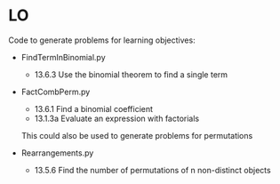 # LO

Code to generate problems for learning objectives:

* FindTermInBinomial.py
  
  * 13.6.3	Use the binomial theorem to find a single term
  
* FactCombPerm.py

  * 13.6.1	Find a binomial coefficient
  * 13.1.3a	Evaluate an expression with factorials
  
  This could also be used to generate problems for permutations

* Rearrangements.py
  *  13.5.6	Find the number of permutations of n non-distinct objects

